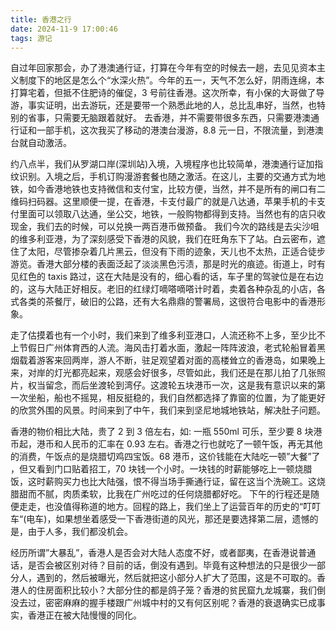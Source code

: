 ```yaml
---
title: 香港之行
date: 2024-11-9 17:00:46
tags: 游记
---
```


自过年回家那会，办了港澳通行证，打算在今年有空的时候去一趟，去见见资本主义制度下的地区是怎么个“水深火热”。今年的五一，天气不怎么好，阴雨连绵，本打算宅着，但抵不住肥诗的催促，3 号前往香港。这次所幸，有小保的大哥做了导游，事实证明，出去游玩，还是要带一个熟悉此地的人，总比乱串好，当然，也特别的省事，只需要无脑跟着就好。
去香港，并不需要带很多东西，只需要港澳通行证和一部手机，这次我买了移动的港澳台漫游，8.8 元一日，不限流量，到港澳台就自动激活。

约八点半，我们从罗湖口岸(深圳站)入境，入境程序也比较简单，港澳通行证加指纹识别。入境之后，手机订购漫游套餐也随之激活。在这儿，主要的交通方式为地铁，如今香港地铁也支持微信和支付宝，比较方便，当然，并不是所有的闸口有二维码扫码器。这里顺便一提，在香港，卡支付最广的就是八达通，苹果手机的卡支付里面可以领取八达通，坐公交，地铁，一般购物都得到支持。当然也有的店只收现金，我们去的时候，可以兑换一两百港币做预备。
我们今次的路线是去尖沙咀的维多利亚港，为了深刻感受下香港的风貌，我们在旺角东下了站。白云密布，遮住了太阳，尽管掺杂着几片黑云，但没有下雨的迹象，天儿也不太热，正适合徒步游览。香港大部分楼的表面泛起了淡淡黑色污渍，那是时光的痕迹。街道上，时有见红色的 taxis 路过，这在大陆是没有的，细心看的话，车子里的驾驶位是在右边的，这与大陆正好相反。老旧的红绿灯嘀嗒嘀嗒计时着，卖着各种杂乱的小店，各式各类的茶餐厅，破旧的公路，还有大名鼎鼎的警署局，这很符合电影中的香港形象。

走了估摸着也有一个小时，我们来到了维多利亚港口，人流还称不上多，至少比不上节假日广州体育西的人流。海风击打着水面，激起一阵阵波浪，老式轮船冒着黑烟载着游客来回两岸，游人不断，驻足观望着对面的高楼耸立的香港岛，如果晚上来，对岸的灯光都亮起来，观感会好很多，尽管如此，我们还是在那儿拍了几张照片，权当留念，而后坐渡轮到湾仔。这渡轮五块港币一次，这是我有意识以来的第一次坐船，船也不摇晃，相反挺稳的，我们自然都选择了靠窗的位置，为了能更好的欣赏外围的风景。时间来到了中午，我们来到坚尼地城地铁站，解决肚子问题。

香港的物价相比大陆，贵了 2 到 3 倍左右，如: 一瓶 550ml 可乐，至少要 8 块港币起，港币和人民币的汇率在 0.93 左右。香港之行也就吃了一顿午饭，再无其他的消费，午饭点的是烧腊切鸡四宝饭。68 港币，这价钱能在大陆吃一顿”大餐”了 ，但又看到门口贴着招工，70 块钱一个小时。一块钱的时薪能够吃上一顿烧腊饭，这时薪购买力也比大陆强，恨不得当场手撕通行证，留在这当个洗碗工。这烧腊甜而不腻，肉质柔软，比我在广州吃过的任何烧腊都好吃。
下午的行程还是随便走走，也没值得称道的地方。回程的路上，我们坐上了运营百年的历史的“叮叮车“(电车)，如果想坐着感受一下香港街道的风光，那还是要选择第二层，遗憾的是，由于人多，我们都没机会。

经历所谓”大暴乱”，香港人是否会对大陆人态度不好，或者鄙夷，在香港说普通话，是否会被区别对待？目前的话，倒没有遇到。毕竟有这种想法的只是很少一部分人，遇到的，然后被曝光，然后就把这小部分人扩大了范围，这是不可取的。香港人的住房面积比较小？大部分住的都是鸽子笼？香港的贫民窟九龙城寨，我们倒没去过，密密麻麻的握手楼跟广州城中村的又有何区别呢？香港的衰退确实已成事实，香港正在被大陆慢慢的同化。
